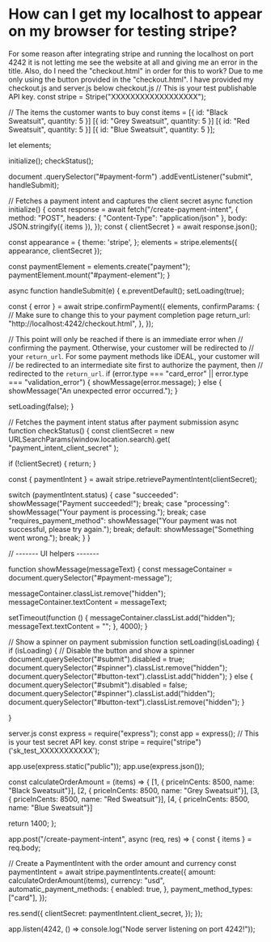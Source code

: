 
# How can I get my localhost to appear on my browser for testing stripe?

For some reason after integrating stripe and running the localhost on port 4242 it is not letting me see the website at all and giving me an error in the title. Also, do I need the "checkout.html" in order for this to work? Due to me only using the button provided in the "checkout.html".
I have provided my checkout.js and server.js below
checkout.js
// This is your test publishable API key.
const stripe = Stripe("XXXXXXXXXXXXXXXXXX");

// The items the customer wants to buy
const items =  [{ id: "Black Sweatsuit", quantity: 5 }] 
               [{ id: "Grey Sweatsuit", quantity: 5 }]
               [{ id: "Red Sweatsuit", quantity: 5 }]
               [{ id: "Blue Sweatsuit", quantity: 5 }];

let elements;

initialize();
checkStatus();

document
  .querySelector("#payment-form")
  .addEventListener("submit", handleSubmit);

// Fetches a payment intent and captures the client secret
async function initialize() {
  const response = await fetch("/create-payment-intent", {
    method: "POST",
    headers: { "Content-Type": "application/json" },
    body: JSON.stringify({ items }),
  });
  const { clientSecret } = await response.json();

  const appearance = {
    theme: 'stripe',
  };
  elements = stripe.elements({ appearance, clientSecret });

  const paymentElement = elements.create("payment");
  paymentElement.mount("#payment-element");
}

async function handleSubmit(e) {
  e.preventDefault();
  setLoading(true);

  const { error } = await stripe.confirmPayment({
    elements,
    confirmParams: {
      // Make sure to change this to your payment completion page
      return_url: "http://localhost:4242/checkout.html",
    },
  });

  // This point will only be reached if there is an immediate error when
  // confirming the payment. Otherwise, your customer will be redirected to
  // your `return_url`. For some payment methods like iDEAL, your customer will
  // be redirected to an intermediate site first to authorize the payment, then
  // redirected to the `return_url`.
  if (error.type === "card_error" || error.type === "validation_error") {
    showMessage(error.message);
  } else {
    showMessage("An unexpected error occurred.");
  }

  setLoading(false);
}

// Fetches the payment intent status after payment submission
async function checkStatus() {
  const clientSecret = new URLSearchParams(window.location.search).get(
    "payment_intent_client_secret"
  );

  if (!clientSecret) {
    return;
  }

  const { paymentIntent } = await stripe.retrievePaymentIntent(clientSecret);

  switch (paymentIntent.status) {
    case "succeeded":
      showMessage("Payment succeeded!");
      break;
    case "processing":
      showMessage("Your payment is processing.");
      break;
    case "requires_payment_method":
      showMessage("Your payment was not successful, please try again.");
      break;
    default:
      showMessage("Something went wrong.");
      break;
  }
}

// ------- UI helpers -------

function showMessage(messageText) {
  const messageContainer = document.querySelector("#payment-message");

  messageContainer.classList.remove("hidden");
  messageContainer.textContent = messageText;

  setTimeout(function () {
    messageContainer.classList.add("hidden");
    messageText.textContent = "";
  }, 4000);
}

// Show a spinner on payment submission
function setLoading(isLoading) {
  if (isLoading) {
    // Disable the button and show a spinner
    document.querySelector("#submit").disabled = true;
    document.querySelector("#spinner").classList.remove("hidden");
    document.querySelector("#button-text").classList.add("hidden");
  } else {
    document.querySelector("#submit").disabled = false;
    document.querySelector("#spinner").classList.add("hidden");
    document.querySelector("#button-text").classList.remove("hidden");
  }

}

server.js
const express = require("express");
const app = express();
// This is your test secret API key.
const stripe = require("stripe")('sk_test_XXXXXXXXXXX');

app.use(express.static("public"));
app.use(express.json());

const calculateOrderAmount = (items) => {
    [1, { priceInCents: 8500, name: "Black Sweatsuit"}],
    [2, { priceInCents: 8500, name: "Grey Sweatsuit"}],
    [3, { priceInCents: 8500, name: "Red Sweatsuit"}],
    [4, { priceInCents: 8500, name: "Blue Sweatsuit"}]

  return 1400;
};

app.post("/create-payment-intent", async (req, res) => {
  const { items } = req.body;

  // Create a PaymentIntent with the order amount and currency
  const paymentIntent = await stripe.paymentIntents.create({
    amount: calculateOrderAmount(items),
    currency: "usd",
    automatic_payment_methods: {
      enabled: true,
    },
    payment_method_types: ["card"],
  });

  res.send({
    clientSecret: paymentIntent.client_secret,
  });
});

app.listen(4242, () => console.log("Node server listening on port 4242!"));


        